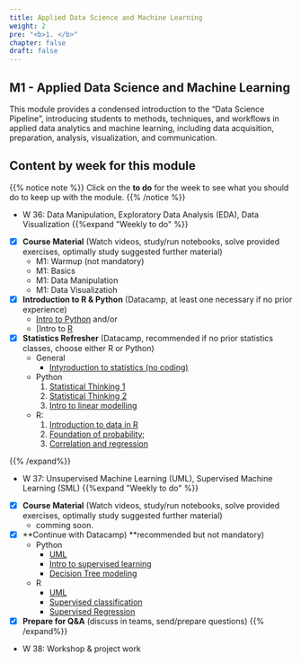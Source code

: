 ```yaml
---
title: Applied Data Science and Machine Learning
weight: 2
pre: "<b>1. </b>"
chapter: false
draft: false
---
```


## M1 - Applied Data Science and Machine Learning

This module provides a condensed introduction to the “Data Science Pipeline”, introducing students to methods, techniques, and workflows in applied data analytics and machine learning, including data acquisition, preparation, analysis, visualization, and communication.


## Content by week for this module

{{% notice note %}}
Click on the **to do** for the week to see what you should do to keep up with the module.
{{% /notice %}}

* W 36: Data Manipulation, Exploratory Data Analysis (EDA), Data Visualization
{{%expand "Weekly to do" %}}
- [X] **Course Material** (Watch videos, study/run notebooks, solve provided exercises, optimally study suggested further material)
   * M1: Warmup (not mandatory)
   * M1: Basics
   * M1: Data Manipulation
   * M1: Data Visualizatioh
- [X] **Introduction to R & Python** (Datacamp, at least one necessary if no prior experience)
   * [Intro to Python](https://learn.datacamp.com/courses/intro-to-python-for-data-science) and/or 
   * [Intro to [R](https://learn.datacamp.com/courses/free-introduction-to-r)
- [X] **Statistics Refresher** (Datacamp, recommended if no prior statistics classes, choose either R or Python) 
   * General 
      * [Intyroduction to statistics (no coding)](https://app.datacamp.com/learn/courses/introduction-to-statistics)
   * Python
      1. [Statistical Thinking 1](https://learn.datacamp.com/courses/statistical-thinking-in-python-part-1) 
      2. [Statistical Thinking 2](https://learn.datacamp.com/courses/statistical-thinking-in-python-part-2)
      3. [Intro to linear modelling](https://learn.datacamp.com/courses/introduction-to-linear-modeling-in-python)
   * R: 
      1. [Introduction to data in R](https://learn.datacamp.com/courses/introduction-to-data-in-r)
      2. [Foundation of probability](https://learn.datacamp.com/courses/foundations-of-probability-in-r); 
      3. [Correlation and regression](https://learn.datacamp.com/courses/correlation-and-regression-in-r)
    
{{% /expand%}}


* W 37: Unsupervised Machine Learning (UML), Supervised Machine Learning (SML)
{{%expand "Weekly to do" %}}
- [X] **Course Material** (Watch videos, study/run notebooks, solve provided exercises, optimally study suggested further material)
   * comming soon.
- [X] **Continue with Datacamp) **recommended but not mandatory)
   * Python
      * [UML](https://learn.datacamp.com/courses/unsupervised-learning-in-python) 
      * [Intro to supervised learning](https://learn.datacamp.com/courses/supervised-learning-with-scikit-learn)
      * [Decision Tree modeling](https://learn.datacamp.com/courses/machine-learning-with-tree-based-models-in-python)
   * R
      * [UML](https://learn.datacamp.com/courses/unsupervised-learning-in-r)
      * [Supervised classification](https://learn.datacamp.com/courses/supervised-learning-in-r-classification)
      * [Supervised Regression](https://learn.datacamp.com/courses/supervised-learning-in-r-regression)
- [X] **Prepare for Q&A** (discuss in teams, send/prepare questions)
{{% /expand%}}

* W 38: Workshop & project work 


<!---
## Q&A Sessions

### W36

{{< panopto "https://cbs.cloud.panopto.eu/Panopto/Pages/Embed.aspx?id=d84603bb-f73b-4c88-8626-ada900e70954">}}



### W37
{{< panopto "https://cbs.cloud.panopto.eu/Panopto/Pages/Embed.aspx?id=9f8bd734-5ee2-4f0a-a6d3-ada9006db458">}}

--->

